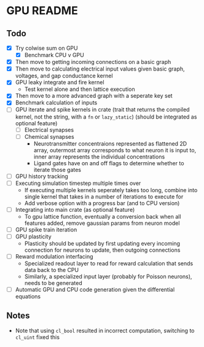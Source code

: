 # GPU README

## Todo

- [x] Try colwise sum on GPU
  - [x] Benchmark CPU v GPU
- [x] Then move to getting incoming connections on a basic graph
- [x] Then move to calculating electrical input values given basic graph, voltages, and gap conductance kernel
- [x] GPU leaky integrate and fire kernel
  - Test kernel alone and then lattice execution
- [x] Then move to a more advanced graph with a seperate key set
- [x] Benchmark calculation of inputs
- [ ] GPU iterate and spike kernels in crate (trait that returns the compiled kernel, not the string, with a `fn` or `lazy_static`) (should be integrated as optional feature)
  - [ ] Electrical synapses
  - [ ] Chemical synapses
    - Neurotransmitter concentraions represented as flattened 2D array, outermost array corresponds to what neuron it is input to, inner array represents the individual concentrations
    - Ligand gates have on and off flags to determine whether to iterate those gates
- [ ] GPU history tracking
- [ ] Executing simulation timestep multiple times over
  - If executing multiple kernels seperately takes too long, combine into single kernel that takes in a number of iterations to execute for
  - Add verbose option with a progress bar (and to CPU version)
- [ ] Integrating into main crate (as optional feature)
  - To gpu lattice function, eventually a conversion back when all features added, remove gaussian params from neuron model
- [ ] GPU spike train iteration
- [ ] GPU plasticity
  - Plasticity should be updated by first updating every incoming connection for neurons to update, then outgoing connections
- [ ] Reward modulation interfacing
  - Specialized readout layer to read for reward calculation that sends data back to the CPU
  - Similarly, a specialized input layer (probably for Poisson neurons), needs to be generated
- [ ] Automatic GPU and CPU code generation given the differential equations

## Notes

- Note that using `cl_bool` resulted in incorrect computation, switching to `cl_uint` fixed this
